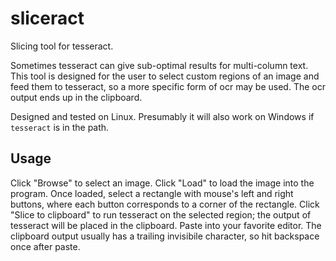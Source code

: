 # sliceract
Slicing tool for tesseract.

Sometimes tesseract can give sub-optimal results for multi-column text.  This tool is designed for the user to select custom regions of an image and feed them to tesseract, so a more specific form of ocr may be used.  The ocr output ends up in the clipboard.

Designed and tested on Linux.  Presumably it will also work on Windows if `tesseract` is in the path.

## Usage

Click "Browse" to select an image.  Click "Load" to load the image into the program.  Once loaded, select a rectangle with mouse's left and right buttons, where each button corresponds to a corner of the rectangle.  Click "Slice to clipboard" to run tesseract on the selected region; the output of tesseract will be placed in the clipboard.  Paste into your favorite editor.  The clipboard output usually has a trailing invisibile character, so hit backspace once after paste.

